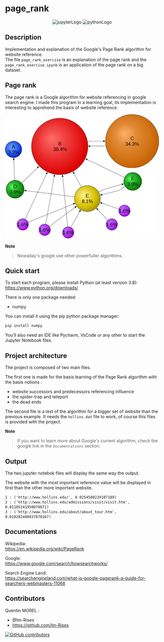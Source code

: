# page_rank

<p align="center">
    <img src="https://img.shields.io/badge/Made%20with-Jupyter-orange?style=for-the-badge&logo=Jupyter" alt="jupyterLogo">
    <img src="https://img.shields.io/badge/Python-3776AB?style=for-the-badge&logo=python&logoColor=white" alt="pythonLogo"> 
</p>

## Description

Implementation and explanation of the Google's Page Rank algorithm for website reference.  
The file `page_rank_exercise` is an explanation of the page rank and the `page_rank_exercise.ipynb` is an application of the page rank on a big dataset.

## Page rank

The page rank is a Google algorithm for website referencing in google search engine.
I made this program in a learning goal, its implementation is interesting to apprehend the basis of website reference.

<p align="center">
    <img src="images/wikipedia_image_page_rank.png" alt="wikipediaImgPageRank">
</p>

**Note**
> Nowaday's google use other powerfuller algorithms.

## Quick start

To start each program, please install Python (at least version 3.8):
<https://www.python.org/downloads/>

There is only one package needed:
- numpy

You can install it using the pip python package manager:

```bash
pip install numpy
```

You'll also need an IDE like Pycharm, VsCode or any other to start the Jupyter Notebook files.

## Project architecture 

The project is composed of two main files.

The first one is made for the basis learning of the Page Rank algorithm with the basis notions :

- website successors and predecessors referencing influence
- the spider-trap and teleport
- the dead ends

The second file is a test of the algorithm for a bigger set of website than the previous example.
It needs the `hollins.dat` file to work, of course this files is provided with the project.

**Note**
> If you want to learn more about Google's current algorithm, check the google link in the `documentations` section.

## Output

The two jupyter notebok files will display the same way the output.

The website with the most important reference value will be displayed in first than the other more important website.

```
1 : ('http://www.hollins.edu/', 0.0254580229107189)
2 : ('http://www.hollins.edu/admissions/visit/visit.htm', 0.01105341950078871)
3 : ('http://www.hollins.edu/about/about_tour.htm', 0.010282488037670167)
```

## Documentations

Wikipedia:  
<https://en.wikipedia.org/wiki/PageRank>

Google:  
<https://www.google.com/search/howsearchworks/>

Search Engine Land:  
<https://searchengineland.com/what-is-google-pagerank-a-guide-for-searchers-webmasters-11068>

## Contributors

Quentin MOREL :

- @Im-Rises
- <https://github.com/Im-Rises>

[![GitHub contributors](https://contrib.rocks/image?repo=Im-Rises/page_rank)](https://github.com/Im-Rises/page_rank/graphs/contributors)
